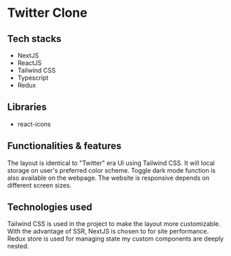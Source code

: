 <h1>Twitter Clone</h1>

<h2>Tech stacks</h2>
<ul>
   <li>NextJS</li>
   <li>ReactJS</li>
   <li>Tailwind CSS</li>
   <li>Typescript</li>
   <li>Redux</li>
</ul>
<h2>Libraries</h2>
<ul>
   <li>react-icons</li>
</ul>

<h2>Functionalities & features</h2>
<p>The layout is identical to "Twitter" era UI using Tailwind CSS. It will local storage on user's preferred color scheme. Toggle dark mode function is also available on the webpage. The website is responsive depends on different screen sizes.</p>

<h2>Technologies used</h2>
<p>Tailwind CSS is used in the project to make the layout more customizable. With the advantage of SSR, NextJS is chosen to for site performance. Redux store is used for managing state my custom components are deeply nested.</p>